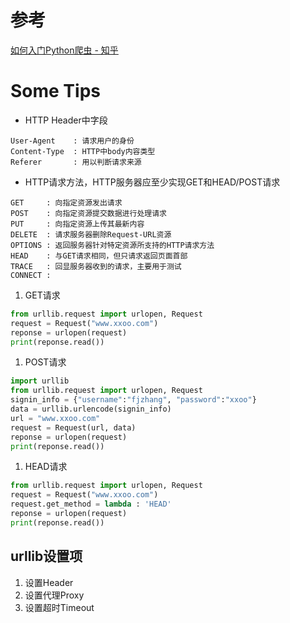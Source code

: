 # 参考
[如何入门Python爬虫 - 知乎](https://www.zhihu.com/question/20899988)

# Some Tips

* HTTP Header中字段
```
User-Agent    : 请求用户的身份
Content-Type  : HTTP中body内容类型
Referer       : 用以判断请求来源
```

* HTTP请求方法，HTTP服务器应至少实现GET和HEAD/POST请求
```
GET     : 向指定资源发出请求
POST    : 向指定资源提交数据进行处理请求
PUT     : 向指定资源上传其最新内容
DELETE  : 请求服务器删除Request-URL资源
OPTIONS : 返回服务器针对特定资源所支持的HTTP请求方法
HEAD    : 与GET请求相同，但只请求返回页面首部
TRACE   : 回显服务器收到的请求，主要用于测试
CONNECT :
```
 1. GET请求
 ```python
 from urllib.request import urlopen, Request
 request = Request("www.xxoo.com")
 reponse = urlopen(request)
 print(reponse.read())
 ```
 1. POST请求
 ```python
 import urllib
 from urllib.request import urlopen, Request
 signin_info = {"username":"fjzhang", "password":"xxoo"}
 data = urllib.urlencode(signin_info)
 url = "www.xxoo.com"
 request = Request(url, data)
 reponse = urlopen(request)
 print(reponse.read())
 ```
 1. HEAD请求
 ```python
 from urllib.request import urlopen, Request
 request = Request("www.xxoo.com")
 request.get_method = lambda : 'HEAD'
 reponse = urlopen(request)
 print(reponse.read())
 ```

## urllib设置项
1. 设置Header
1. 设置代理Proxy
1. 设置超时Timeout